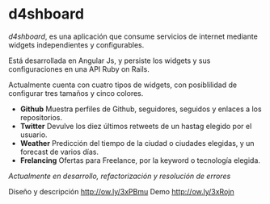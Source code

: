 # d4shboard

*d4shboard*, es una aplicación que consume servicios de internet mediante widgets independientes y configurables.

Está desarrollada en Angular Js, y persiste los widgets y sus configuraciones en una API Ruby on Rails.

Actualmente cuenta con cuatro tipos de widgets, con posiblilidad de configurar tres tamaños y cinco colores.

- **Github**      Muestra perfiles de Github, seguidores, seguidos y enlaces a los repositorios.
- **Twitter**     Devulve los diez últimos retweets de un hastag elegido por el usuario.
- **Weather**    Predicción del tiempo de la ciudad o ciudades elegidas, y un forecast de varios días.
- **Frelancing**  Ofertas para Freelance, por la keyword o tecnología elegida.


*Actualmente en desarrollo, refactorización y resolución de errores*


Diseño y descripción http://ow.ly/3xPBmu
Demo http://ow.ly/3xRojn
